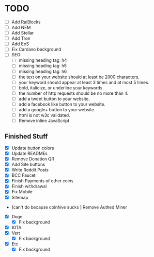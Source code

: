 # TODO
- [ ] Add RaiBlocks 
- [ ] Add NEM 
- [ ] Add Stellar 
- [ ] Add Tron 
- [ ] Add EoS 
- [ ] Fix Cardano background
- [ ] SEO
    - [ ] missing heading tag: h4
    - [ ] missing heading tag: h5
    - [ ] missing heading tag: h6
    - [ ] the text on your website should at least be 2000 characters.
    - [ ] your keyword should appear at least 3 times and at most 5 times.
    - [ ] bold, italicize, or underline your keywords.
    - [ ] the number of http requests should be no more than 4.
    - [ ] add a tweet button to your website.
    - [ ] add a facebook like button to your website.
    - [ ] add a google+ button to your website.
    - [ ] html is not w3c validated.
    - [ ] Remove inline JavaScript.
## Finished Stuff
- [X] Update button colors
- [X] Update READMEs
- [X] Remove Donation QR
- [X] Add Site buttons
- [X] Write Reddit Posts
- [X] BCC Faucet
- [X] Finish Payments of other coins
- [X] Finish withdrawal
- [X] Fix Mobile
- [X] Sitemap
- [can't do because coinhive sucks ] Remove Authed Miner
- [X] Doge
    - [x] Fix background
- [X] IOTA
- [X] Vert
   - [X] Fix background
- [X] Etc
    - [X] Fix background
